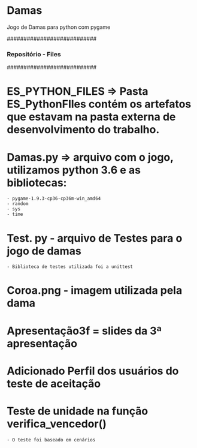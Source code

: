 # Damas
Jogo de Damas para python com pygame

###########################
### Repositório - Files ###
###########################

  # ES_PYTHON_FILES => Pasta ES_PythonFIles contém os artefatos que estavam na pasta externa de desenvolvimento do trabalho.
  
  # Damas.py => arquivo com o jogo, utilizamos python 3.6 e as bibliotecas: 
    - pygame-1.9.3-cp36-cp36m-win_amd64
    - random
    - sys
    - time
    
  # Test. py - arquivo de Testes para o jogo de damas
    - Biblioteca de testes utilizada foi a unittest
  
  # Coroa.png - imagem utilizada pela dama
  
  # Apresentação3f = slides da 3ª apresentação 
  
  # Adicionado Perfil dos usuários do teste de aceitação
  
  # Teste de unidade na função verifica_vencedor()
    - O teste foi baseado em cenários
   
  


